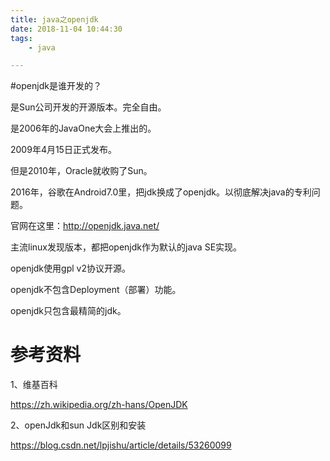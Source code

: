 ```yaml
---
title: java之openjdk
date: 2018-11-04 10:44:30
tags:
	- java

---
```




#openjdk是谁开发的？

是Sun公司开发的开源版本。完全自由。

是2006年的JavaOne大会上推出的。

2009年4月15日正式发布。

但是2010年，Oracle就收购了Sun。

2016年，谷歌在Android7.0里，把jdk换成了openjdk。以彻底解决java的专利问题。

官网在这里：http://openjdk.java.net/



主流linux发现版本，都把openjdk作为默认的java SE实现。

openjdk使用gpl v2协议开源。



openjdk不包含Deployment（部署）功能。

openjdk只包含最精简的jdk。



# 参考资料

1、维基百科

https://zh.wikipedia.org/zh-hans/OpenJDK

2、openJdk和sun Jdk区别和安装

https://blog.csdn.net/lpjishu/article/details/53260099